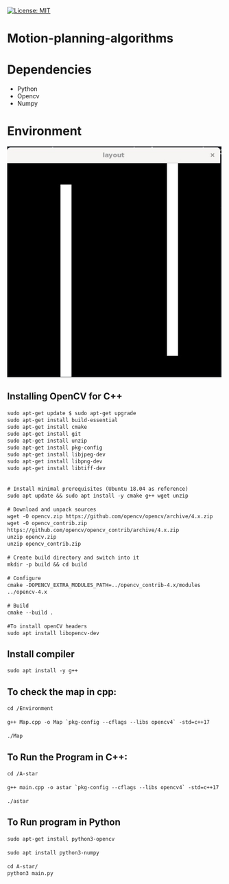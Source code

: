 [![License: MIT](https://img.shields.io/badge/License-MIT-blue.svg)](https://opensource.org/licenses/MIT)
# Motion-planning-algorithms

# Dependencies
-   Python
-   Opencv 
-   Numpy

# Environment 
<img src="Resources/map.jpg" width="500" alt="Alt text" title="Environment">


## Installing OpenCV for C++
```
sudo apt-get update $ sudo apt-get upgrade
sudo apt-get install build-essential 
sudo apt-get install cmake 
sudo apt-get install git 
sudo apt-get install unzip 
sudo apt-get install pkg-config
sudo apt-get install libjpeg-dev 
sudo apt-get install libpng-dev 
sudo apt-get install libtiff-dev


# Install minimal prerequisites (Ubuntu 18.04 as reference)
sudo apt update && sudo apt install -y cmake g++ wget unzip

# Download and unpack sources
wget -O opencv.zip https://github.com/opencv/opencv/archive/4.x.zip
wget -O opencv_contrib.zip https://github.com/opencv/opencv_contrib/archive/4.x.zip
unzip opencv.zip
unzip opencv_contrib.zip

# Create build directory and switch into it
mkdir -p build && cd build

# Configure
cmake -DOPENCV_EXTRA_MODULES_PATH=../opencv_contrib-4.x/modules ../opencv-4.x

# Build
cmake --build .

#To install openCV headers
sudo apt install libopencv-dev

```
## Install compiler
```
sudo apt install -y g++
```

## To check the map in cpp:
```
cd /Environment

g++ Map.cpp -o Map `pkg-config --cflags --libs opencv4` -std=c++17

./Map
```
## To Run the Program in C++:
```
cd /A-star

g++ main.cpp -o astar `pkg-config --cflags --libs opencv4` -std=c++17

./astar

```

## To Run program in Python
```
sudo apt-get install python3-opencv

sudo apt install python3-numpy

cd A-star/
python3 main.py
```
